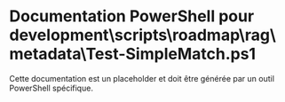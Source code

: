 # Documentation PowerShell pour development\scripts\roadmap\rag\metadata\Test-SimpleMatch.ps1

Cette documentation est un placeholder et doit être générée par un outil PowerShell spécifique.
